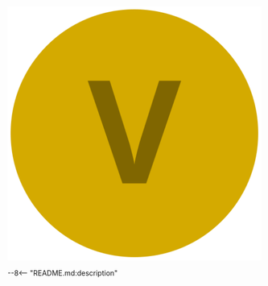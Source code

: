 <br>
<div style="text-align: center">
    <img alt="logo" src="assets/images/logo.svg"/>
</div>

--8<-- "README.md:description"
